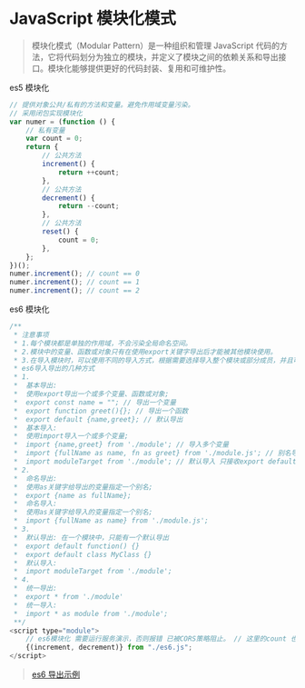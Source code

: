 # JavaScript 模块化模式

> 模块化模式（Modular Pattern）是一种组织和管理 JavaScript 代码的方法，它将代码划分为独立的模块，并定义了模块之间的依赖关系和导出接口。模块化能够提供更好的代码封装、复用和可维护性。

es5 模块化

```js
// 提供对象公共/私有的方法和变量。避免作用域变量污染。
// 采用闭包实现模块化
var numer = (function () {
	// 私有变量
	var count = 0;
	return {
		// 公共方法
		increment() {
			return ++count;
		},
		// 公共方法
		decrement() {
			return --count;
		},
		// 公共方法
		reset() {
			count = 0;
		},
	};
})();
numer.increment(); // count == 0
numer.increment(); // count == 1
numer.increment(); // count == 2
```

es6 模块化

```js
/**
 * 注意事项
 * 1.每个模块都是单独的作用域，不会污染全局命名空间。
 * 2.模块中的变量、函数或对象只有在使用export关键字导出后才能被其他模块使用。
 * 3.在导入模块时，可以使用不同的导入方式，根据需要选择导入整个模块或部分成员，并且可以为导入的成员指定别名以避免命名冲突。
 * es6导入导出的几种方式
 * 1.
 *  基本导出:
 *  使用export导出一个或多个变量、函数或对象;
 *  export const name = ""; // 导出一个变量
 *  export function greet(){}; // 导出一个函数
 *  export default {name,greet}; // 默认导出
 *  基本导入:
 *  使用import导入一个或多个变量;
 *  import {name,greet} from './module'; // 导入多个变量
 *  import {fullName as name, fn as greet} from './module.js'; // 别名导入
 *  import moduleTarget from './module'; // 默认导入 只接收export default;
 * 2.
 *  命名导出:
 *  使用as关键字给导出的变量指定一个别名;
 *  export {name as fullName};
 *  命名导入:
 *  使用as关键字给导入的变量指定一个别名;
 *  import {fullName as name} from './module.js';
 * 3.
 *  默认导出: 在一个模块中，只能有一个默认导出
 *  export default function() {}
 *  export default class MyClass {}
 *  默认导入:
 *  import moduleTarget from './module';
 * 4.
 *  统一导出:
 *  export * from './module'
 *  统一导入:
 *  import * as module from './module';
 **/
<script type="module">
	// es6模块化 需要运行服务演示，否则报错 已被CORS策略阻止。 // 这里的count 也是es6js模块私有的 import{" "}
	{(increment, decrement)} from "./es6.js";
</script>
```

> [es6 导出示例](https://github.com/dayDreamer-byte/reading-notes/blob/main/JavaScript%E8%AE%BE%E8%AE%A1%E6%A8%A1%E5%BC%8F/014-%E6%A8%A1%E5%9D%97%E5%8C%96%E6%A8%A1%E5%BC%8F/es6.js)
